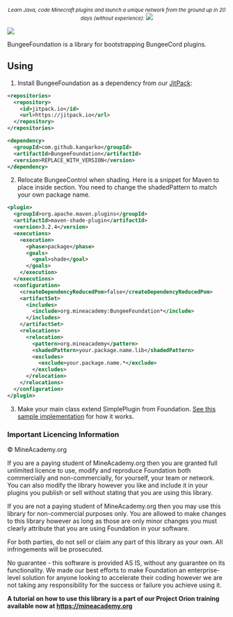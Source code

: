 <p align="center">
  <small><i>Learn Java, code Minecraft plugins and launch a unique network from the ground up in 20 days (without experience):</i></small>
  <a href="https://mineacademy.org/project-orion?st=github&sc=bungeefoundation&utm_source=github&utm_medium=overview&utm_campaign=bungeefoundation">
    <img src="https://i.imgur.com/SVHA9Kf.png" />
  </a>
</p>

[![](https://jitpack.io/v/kangarko/BungeeFoundation.svg)](https://jitpack.io/#kangarko/BungeeFoundation)

BungeeFoundation is a library for bootstrapping BungeeCord plugins.

## Using

1. Install BungeeFoundation as a dependency from our [JitPack](https://jitpack.io/#kangarko/bungeefoundation/):
```xml
<repositories>
  <repository>
    <id>jitpack.io</id>
    <url>https://jitpack.io</url>
  </repository>
</repositories>
```
```xml
<dependency>
  <groupId>com.github.kangarko</groupId>
  <artifactId>BungeeFoundation</artifactId>
  <version>REPLACE_WITH_VERSION</version>
</dependency>
```
2. Relocate BungeeControl when shading. Here is a snippet for Maven to place inside <plugins> section. You need to change the shadedPattern to match your own package name.
```xml
<plugin>
  <groupId>org.apache.maven.plugins</groupId>
  <artifactId>maven-shade-plugin</artifactId>
  <version>3.2.4</version>
  <executions>
    <execution>
      <phase>package</phase>
      <goals>
        <goal>shade</goal>
      </goals>
    </execution>
  </executions>
  <configuration>
    <createDependencyReducedPom>false</createDependencyReducedPom>
    <artifactSet>
      <includes>
        <include>org.mineacademy:BungeeFoundation*</include>
      </includes>
    </artifactSet>
    <relocations>
      <relocation>
        <pattern>org.mineacademy</pattern>
        <shadedPattern>your.package.name.lib</shadedPattern>
        <excludes>
          <exclude>your.package.name.*</exclude>
        </excludes>
      </relocation>
    </relocations>
  </configuration>
</plugin>
```
3. Make your main class extend SimplePlugin from Foundation. [See this sample implementation](https://bitbucket.org/kangarko/bungeecontrol/src/master/src/main/java/org/mineacademy/bungeecontrol/BungeeControl.java) for how it works.

 
### Important Licencing Information

© MineAcademy.org

If you are a paying student of MineAcademy.org then you are granted full
unlimited licence to use, modify and reproduce Foundation both commercially
and non-commercially, for yourself, your team or network. You can also
modify the library however you like and include it in your plugins you publish
or sell without stating that you are using this library.

If you are not a paying student of MineAcademy.org then you may
use this library for non-commercial purposes only. You are allowed
to make changes to this library however as long as those are only
minor changes you must clearly attribute that you are using Foundation
in your software.

For both parties, do not sell or claim any part of this library as your own.
All infringements will be prosecuted.

No guarantee - this software is provided AS IS, without any guarantee on its
functionality. We made our best efforts to make Foundation an enterprise-level
solution for anyone looking to accelerate their coding however we are not
taking any responsibility for the success or failure you achieve using it.

**A tutorial on how to use this library is a part of our Project Orion training available now at https://mineacademy.org**
